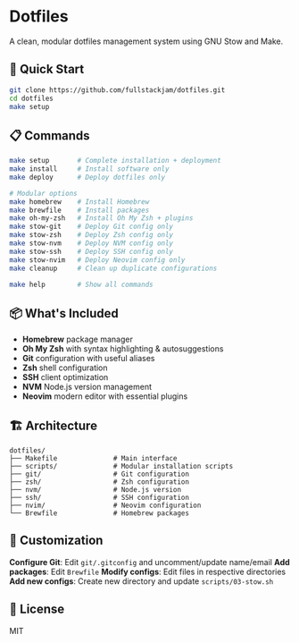 # Dotfiles

A clean, modular dotfiles management system using GNU Stow and Make.

## 🚀 Quick Start

```bash
git clone https://github.com/fullstackjam/dotfiles.git
cd dotfiles
make setup
```

## 📋 Commands

```bash
make setup       # Complete installation + deployment
make install     # Install software only
make deploy      # Deploy dotfiles only

# Modular options
make homebrew    # Install Homebrew
make brewfile    # Install packages
make oh-my-zsh   # Install Oh My Zsh + plugins
make stow-git    # Deploy Git config only
make stow-zsh    # Deploy Zsh config only
make stow-nvm    # Deploy NVM config only
make stow-ssh    # Deploy SSH config only
make stow-nvim   # Deploy Neovim config only
make cleanup     # Clean up duplicate configurations

make help        # Show all commands
```

## 📦 What's Included

- **Homebrew** package manager
- **Oh My Zsh** with syntax highlighting & autosuggestions
- **Git** configuration with useful aliases
- **Zsh** shell configuration
- **SSH** client optimization
- **NVM** Node.js version management
- **Neovim** modern editor with essential plugins

## 🏗️ Architecture

```
dotfiles/
├── Makefile              # Main interface
├── scripts/              # Modular installation scripts
├── git/                  # Git configuration
├── zsh/                  # Zsh configuration
├── nvm/                  # Node.js version
├── ssh/                  # SSH configuration
├── nvim/                 # Neovim configuration
└── Brewfile              # Homebrew packages
```

## 🔧 Customization

**Configure Git**: Edit `git/.gitconfig` and uncomment/update name/email
**Add packages**: Edit `Brewfile`
**Modify configs**: Edit files in respective directories
**Add new configs**: Create new directory and update `scripts/03-stow.sh`

## 📄 License

MIT